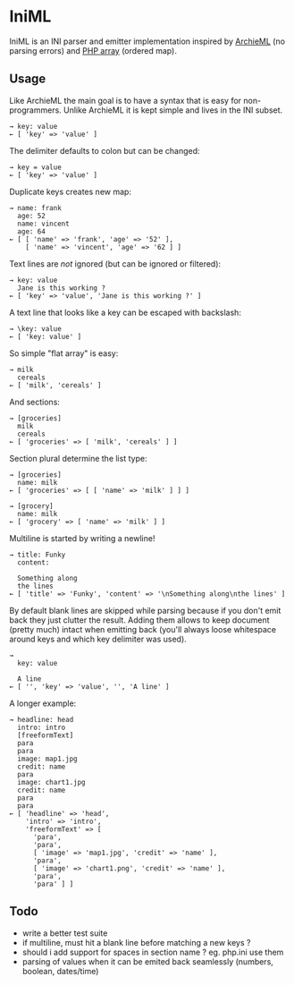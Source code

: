 
# IniML

IniML is an INI parser and emitter implementation inspired
by [ArchieML](http://archieml.org) (no parsing errors)
and [PHP array](http://php.net/array) (ordered map).

## Usage

Like ArchieML the main goal is to have a syntax that is easy for non-programmers.
Unlike ArchieML it is kept simple and lives in the INI subset.

    → key: value
    ← [ 'key' => 'value' ]

The delimiter defaults to colon but can be changed:

    → key = value
    ← [ 'key' => 'value' ]

Duplicate keys creates new map:

    → name: frank
      age: 52
      name: vincent
      age: 64
    ← [ [ 'name' => 'frank', 'age' => '52' ],
        [ 'name' => 'vincent', 'age' => '62 ] ]

Text lines are *not* ignored (but can be ignored or filtered):

    → key: value
      Jane is this working ?
    ← [ 'key' => 'value', 'Jane is this working ?' ]

A text line that looks like a key can be escaped with backslash:

    → \key: value
    ← [ 'key: value' ]

So simple "flat array" is easy:

    → milk
      cereals
    ← [ 'milk', 'cereals' ]

And sections:

    → [groceries]
      milk
      cereals
    ← [ 'groceries' => [ 'milk', 'cereals' ] ]

Section plural determine the list type:

    → [groceries]
      name: milk
    ← [ 'groceries' => [ [ 'name' => 'milk' ] ] ]

    → [grocery]
      name: milk
    ← [ 'grocery' => [ 'name' => 'milk' ] ]

Multiline is started by writing a newline!

    → title: Funky
      content:
     
      Something along
      the lines
    ← [ 'title' => 'Funky', 'content' => '\nSomething along\nthe lines' ]

By default blank lines are skipped while parsing because if you don't emit back
they just clutter the result. Adding them allows to keep document (pretty much)
intact when emitting back (you'll always loose whitespace around keys and which
key delimiter was used).

    →
      key: value
     
      A line
    ← [ '', 'key' => 'value', '', 'A line' ]

A longer example:

    → headline: head
      intro: intro
      [freeformText]
      para
      para
      image: map1.jpg
      credit: name
      para
      image: chart1.jpg
      credit: name
      para
      para
    ← [ 'headline' => 'head',
        'intro' => 'intro',
        'freeformText' => [
          'para',
          'para',
          [ 'image' => 'map1.jpg', 'credit' => 'name' ],
          'para',
          [ 'image' => 'chart1.png', 'credit' => 'name' ],
          'para',
          'para' ] ]

## Todo

* write a better test suite
* if multiline, must hit a blank line before matching a new keys ?
* should i add support for spaces in section name ? eg. php.ini use them
* parsing of values when it can be emited back seamlessly (numbers, boolean, dates/time) 

